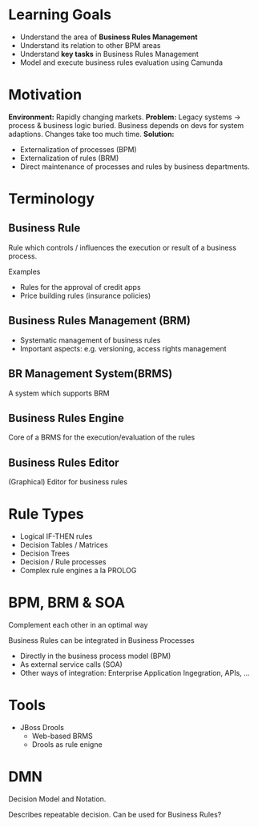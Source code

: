 # Learning Goals 
- Understand the area of **Business Rules Management**
- Understand its relation to other BPM areas
- Understand **key tasks** in Business Rules Management
- Model and execute business rules evaluation using Camunda 

# Motivation 
**Environment:** Rapidly changing markets. 
**Problem:** Legacy systems -> process & business logic buried. 
Business depends on devs for system adaptions. 
Changes take too much time.
**Solution:**
- Externalization of processes (BPM)
- Externalization of rules (BRM)
- Direct maintenance of processes and rules by business departments. 

# Terminology 
## Business Rule  
Rule which controls / influences the execution or result of a business process.

Examples 
- Rules for the approval of credit apps
- Price building rules (insurance policies)

## Business Rules Management  (BRM)
- Systematic management of business rules 
- Important aspects: e.g. versioning, access rights management

## BR Management System(BRMS)
A system which supports BRM

## Business Rules Engine
Core of a BRMS for the execution/evaluation of the rules 

## Business Rules Editor 
(Graphical) Editor for business rules

# Rule Types 
- Logical IF-THEN rules 
- Decision Tables / Matrices
- Decision Trees
- Decision / Rule processes
- Complex rule engines a la PROLOG

# BPM, BRM & SOA
Complement each other in an optimal way 

Business Rules can be integrated in Business Processes
- Directly in the business process model (BPM)
- As external service calls (SOA)
- Other ways of integration: Enterprise Application Ingegration, APIs, ... 

# Tools 
- JBoss Drools
	- Web-based BRMS
	- Drools as rule enigne 

# DMN
Decision Model and Notation. 

Describes repeatable decision. 
Can be used for Business Rules? 



